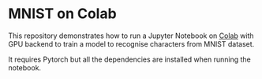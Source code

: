 # MNIST on Colab

This repository demonstrates how to run a Jupyter Notebook on [Colab](https://colab.research.google.com) with GPU backend to train a model to recognise characters from MNIST dataset.

It requires Pytorch but all the dependencies are installed when running the notebook.
